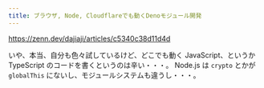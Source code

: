 ```yaml
---
title: ブラウザ, Node, Cloudflareでも動くDenoモジュール開発
---
```


https://zenn.dev/dajiaji/articles/c5340c38d11d4d

いや、本当、自分も色々試しているけど、どこでも動く JavaScript、というか TypeScript のコードを書くというのは辛い・・・。
Node.js は `crypto` とかが `globalThis` にないし、モジュールシステムも違うし・・・。

